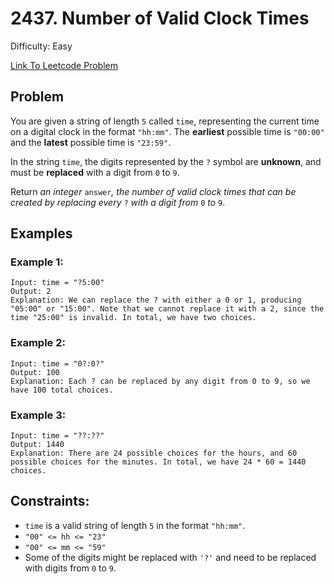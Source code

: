 # 2437. Number of Valid Clock Times
Difficulty: Easy

[Link To Leetcode Problem](https://leetcode.com/problems/number-of-valid-clock-times/)

## Problem
You are given a string of length `5` called `time`, representing the current time on a digital clock in the format `"hh:mm"`. The **earliest** possible time is `"00:00"` and the **latest** possible time is `"23:59"`.

In the string `time`, the digits represented by the `?` symbol are **unknown**, and must be **replaced** with a digit from `0` to `9`.

Return *an integer* `answer`*, the number of valid clock times that can be created by replacing every* `?` *with a digit from* `0` *to* `9`.

## Examples
### Example 1:
```
Input: time = "?5:00"
Output: 2
Explanation: We can replace the ? with either a 0 or 1, producing "05:00" or "15:00". Note that we cannot replace it with a 2, since the time "25:00" is invalid. In total, we have two choices.
```
### Example 2:
```
Input: time = "0?:0?"
Output: 100
Explanation: Each ? can be replaced by any digit from 0 to 9, so we have 100 total choices.
```
### Example 3:
```
Input: time = "??:??"
Output: 1440
Explanation: There are 24 possible choices for the hours, and 60 possible choices for the minutes. In total, we have 24 * 60 = 1440 choices.
```

## Constraints:
- `time` is a valid string of length `5` in the format `"hh:mm"`.
- `"00" <= hh <= "23"`
- `"00" <= mm <= "59"`
- Some of the digits might be replaced with `'?'` and need to be replaced with digits from `0` to `9`.